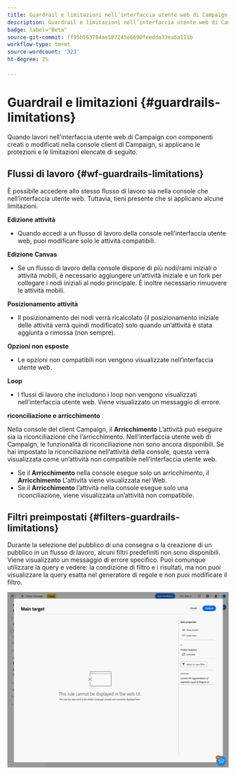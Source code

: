 ```yaml
---
title: Guardrail e limitazioni nell’interfaccia utente web di Campaign
description: Guardrail e limitazioni nell’interfaccia utente web di Campaign
badge: label="Beta"
source-git-commit: ff95b563784ae507245e6690feedda33ea6a111b
workflow-type: tm+mt
source-wordcount: '323'
ht-degree: 2%

---
```



# Guardrail e limitazioni {#guardrails-limitations}

Quando lavori nell’interfaccia utente web di Campaign con componenti creati o modificati nella console client di Campaign, si applicano le protezioni e le limitazioni elencate di seguito.

## Flussi di lavoro {#wf-guardrails-limitations}

È possibile accedere allo stesso flusso di lavoro sia nella console che nell’interfaccia utente web. Tuttavia, tieni presente che si applicano alcune limitazioni.

**Edizione attività**

* Quando accedi a un flusso di lavoro della console nell’interfaccia utente web, puoi modificare solo le attività compatibili.

**Edizione Canvas**

* Se un flusso di lavoro della console dispone di più nodi/rami iniziali o attività mobili, è necessario aggiungere un’attività iniziale e un fork per collegare i nodi iniziali al nodo principale. È inoltre necessario rimuovere le attività mobili.

**Posizionamento attività**

* Il posizionamento dei nodi verrà ricalcolato (il posizionamento iniziale delle attività verrà quindi modificato) solo quando un’attività è stata aggiunta o rimossa (non sempre).

**Opzioni non esposte**

* Le opzioni non compatibili non vengono visualizzate nell’interfaccia utente web.

**Loop**

* I flussi di lavoro che includono i loop non vengono visualizzati nell’interfaccia utente web. Viene visualizzato un messaggio di errore.

**riconciliazione e arricchimento**

Nella console del client Campaign, il **Arricchimento** L’attività può eseguire sia la riconciliazione che l’arricchimento. Nell’interfaccia utente web di Campaign, le funzionalità di riconciliazione non sono ancora disponibili. Se hai impostato la riconciliazione nell’attività della console, questa verrà visualizzata come un’attività non compatibile nell’interfaccia utente web.

* Se il **Arricchimento** nella console esegue solo un arricchimento, il **Arricchimento** L&#39;attività viene visualizzata nel Web.
* Se il **Arricchimento** l’attività nella console esegue solo una riconciliazione, viene visualizzata un’attività non compatibile.

## Filtri preimpostati {#filters-guardrails-limitations}


Durante la selezione del pubblico di una consegna o la creazione di un pubblico in un flusso di lavoro, alcuni filtri predefiniti non sono disponibili. Viene visualizzato un messaggio di errore specifico. Puoi comunque utilizzare la query e vedere: la condizione di filtro e i risultati, ma non puoi visualizzare la query esatta nel generatore di regole e non puoi modificare il filtro.

![](assets/filter-unavailable.png)
